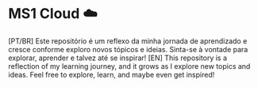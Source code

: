 # MS1 Cloud ☁️

[PT/BR] Este repositório é um reflexo da minha jornada de aprendizado e cresce conforme exploro novos tópicos e ideias. Sinta-se à vontade para explorar, aprender e talvez até se inspirar!
[EN] This repository is a reflection of my learning journey, and it grows as I explore new topics and ideas. Feel free to explore, learn, and maybe even get inspired!
